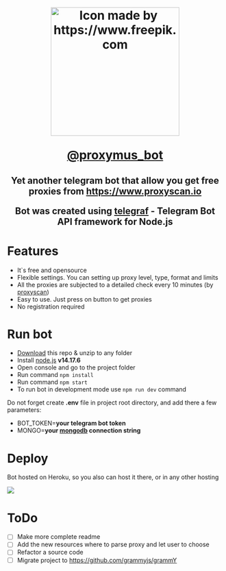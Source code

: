 <h1 align="center">    
  <a href="https://www.freepik.com"><img title="Icon made by https://www.freepik.com" src="https://i.imgur.com/vaW23Aw.png" width="300"></a> 

<b><a href="https://t.me/proxymus_bot">@proxymus_bot</a></b>

  <h2 align="center">
    <p>Yet another telegram bot that allow you get free proxies from <a href="https://www.proxyscan.io">https://www.proxyscan.io</a></p>
    <p>Bot was created using <a href="https://github.com/telegraf/telegraf">telegraf</a> - Telegram Bot API framework for Node.js</p>
  </h2>   
</h1>

<h1>Features</h1>    
<ul>    
    <li>It`s free and opensource</li>    
    <li>Flexible settings. You can setting up proxy level, type, format and limits</li>    
    <li>All the proxies are subjected to a detailed check every 10 minutes (by <a href="https://www.proxyscan.io">proxyscan</a>)</li>    
    <li>Easy to use. Just press on button to get proxies</li>    
    <li>No registration required</li>    
</ul>    

<h1>Run bot</h1>    
<ul>    
    <li><a href="https://github.com/Sigmanor/proxymus_bot/archive/refs/heads/main.zip">Download</a> this repo & unzip to any folder</li>    
    <li>Install <a href="https://nodejs.org/">node.js</a> <b>v14.17.6</b></li>    
    <li>Open console and go to the project folder</li>         
    <li>Run command <code>npm install</code></li>    
    <li>Run command <code>npm start</code></li>    
    <li>To run bot in development mode use <code>npm run dev</code> command</li>  
</ul>    
<p>Do not forget create <b>.env</b> file in project root directory, and add there a few parameters:</p>
<ul>     
    <li>BOT_TOKEN=<b>your telegram bot token</b></li>    
    <li>MONGO=<b>your <a href="https://mongodb.com/">mongodb</a> connection string</b></li>
</ul>    


<h1>Deploy</h1>   
<p>Bot hosted on Heroku, so you also can host it there, or in any other hosting</p> 

<a href="https://heroku.com/deploy?template=https://github.com/Sigmanor/proxymus_bot">  <img src="https://www.herokucdn.com/deploy/button.svg"/></a>  


<h1>ToDo</h1>

- [ ] Make more complete readme
- [ ] Add the new resources where to parse proxy and let user to choose
- [ ] Refactor а source code
- [ ] Migrate project to https://github.com/grammyjs/grammY
